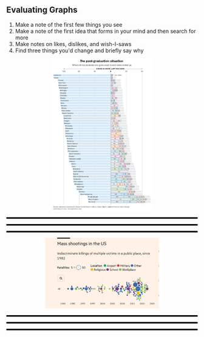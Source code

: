 ## Evaluating Graphs ##

1. Make a note of the first few things you see
2. Make a note of the first idea that forms in your mind and then search for more
3. Make notes on likes, dislikes, and wish-I-saws
4. Find three things you'd change and briefly say why

<center>
<img src="wapo_graduates.jpg" height="400">
<hr style="height:1px;border:none;color:#000000;background-color:#000000;border-top:solid;">
<hr style="height:1px;border:none;color:#000000;background-color:#000000;border-top:solid;">
<hr style="height:1px;border:none;color:#000000;background-color:#000000;border-top:solid;">

<img src="gun_violence.jpg" width="300">
<hr style="height:1px;border:none;color:#000000;background-color:#000000;border-top:solid;">
<hr style="height:1px;border:none;color:#000000;background-color:#000000;border-top:solid;">
<hr style="height:1px;border:none;color:#000000;background-color:#000000;border-top:solid;">
